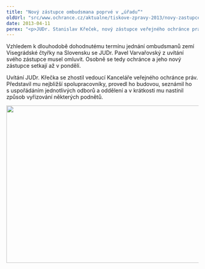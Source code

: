 ```yaml
---
title: "Nový zástupce ombudsmana poprvé v „úřadu“"
oldUrl: "src/www.ochrance.cz/aktualne/tiskove-zpravy-2013/novy-zastupce-ombudsmana-poprve-v-uradu"
date: 2013-04-11
perex: "<p>JUDr. Stanislav Křeček, nový zástupce veřejného ochránce práv, se dnes skutečně ujal své funkce.</p>"
---
```


<!-- imported from the old website -->

<p>Vzhledem k dlouhodobě dohodnutému termínu jednání ombudsmanů zemí Visegrádské čtyřky na Slovensku se JUDr. Pavel Varvařovský z uvítání svého zástupce musel omluvit. Osobně se tedy ochránce a jeho nový zástupce setkají až v pondělí.</p><p>Uvítání JUDr. Křečka se zhostil vedoucí Kanceláře veřejného ochránce práv. Představil mu nejbližší spolupracovníky, provedl ho budovou, seznámil ho s uspořádáním jednotlivých odborů a oddělení a v krátkosti mu nastínil způsob vyřizování některých podnětů.</p><p><img src="https://www.ochrance.cz/fileadmin/user_upload/VOP/ZVOP-prvni_den.jpg" height="413" width="630" alt="" /></p>
